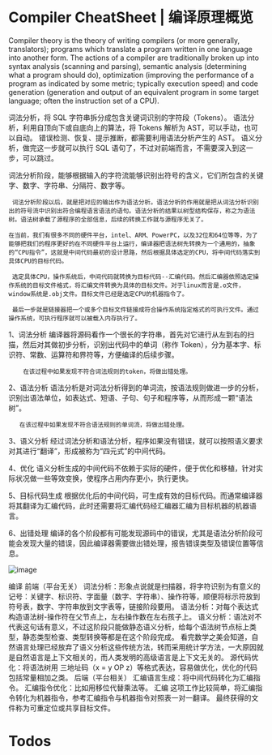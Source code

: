 # Compiler CheatSheet | 编译原理概览

Compiler theory is the theory of writing compilers (or more generally, translators); programs which translate a program written in one language into another form. The actions of a compiler are traditionally broken up into syntax analysis (scanning and parsing), semantic analysis (determining what a program should do), optimization (improving the performance of a program as indicated by some metric; typically execution speed) and code generation (generation and output of an equivalent program in some target language; often the instruction set of a CPU).

词法分析，将 SQL 字符串拆分成包含关键词识别的字符段（Tokens）。
语法分析，利用自顶向下或自底向上的算法，将 Tokens 解析为 AST，可以手动，也可以自动。
错误检测、恢复、提示推断，都需要利用语法分析产生的 AST。
语义分析，做完这一步就可以执行 SQL 语句了，不过对前端而言，不需要深入到这一步，可以跳过。

词法分析阶段，能够根据输入的字符流能够识别出符号的含义，它们所包含的关键字、数字、字符串、分隔符、数字等。

     词法分析阶段以后，就是把对应的输出作为语法分析。语法分析的作用就是把从词法分析识别出的符号流中识别出符合编程语言语法的语句。语法分析的结果以树型结构保存，称之为语法树。语法树承载了源程序的全部信息，后续的转换工作就与源程序无关了。

    在当前，我们有很多不同的硬件平台，intel、ARM、PowerPC，以及32位和64位等等，为了能够把我们的程序更好的在不同硬件平台上运行，编译器把语法树先转换为一个通用的，抽象的“CPU指令”，这就是中间代码最初的设计思路，然后根据具体选定的CPU，将中间代码落实到具体CPU的目标代码。

     选定具体CPU，操作系统后，中间代码就转换为目标代码--汇编代码。然后汇编器依照选定操作系统的目标文件格式，将汇编文件转换为具体的目标文件。对于linux而言是.o文件，window系统是.obj文件。目标文件已经是选定CPU的机器指令了。

     最后一步就是链接器把一个或多个目标文件链接成符合操作系统指定格式的可执行文件。通过操作系统，可执行程序就可以被载入内存执行了。

1、词法分析
编译器将源码看作一个很长的字符串，首先对它进行从左到右的扫描，然后对其做初步分析，识别出代码中的单词（称作 Token），分为基本字、标识符、常数、运算符和界符等，方便编译的后续步骤。

        在该过程中如果发现不符合词法规则的token，将做出错处理。

2、语法分析
语法分析是对词法分析得到的单词流，按语法规则做进一步的分析，识别出语法单位，如表达式、短语、子句、句子和程序等，从而形成一颗“语法树”。

       在该过程中如果发现不符合语法规则的单词流，将做出错处理。

3、语义分析
经过词法分析和语法分析，程序如果没有错误，就可以按照语义要求对其进行“翻译”，形成被称为“四元式”的中间代码。

4、优化
语义分析生成的中间代码不依赖于实际的硬件，便于优化和移植，针对实际状况做一些等效变换，使程序占用内存更小，执行更快。

5、目标代码生成
根据优化后的中间代码，可生成有效的目标代码。而通常编译器将其翻译为汇编代码，此时还需要将汇编代码经汇编器汇编为目标机器的机器语言。

6、出错处理
编译的各个阶段都有可能发现源码中的错误，尤其是语法分析阶段可能会发现大量的错误，因此编译器需要做出错处理，报告错误类型及错误位置等信息。

![image](https://user-images.githubusercontent.com/5803001/44029860-7870c4a6-9f31-11e8-8cee-c0ac7c53264f.png)

编译
前端（平台无关）
词法分析：形象点说就是扫描器，将字符识别为有意义的记号：关键字、标识符、字面量（数字、字符串）、操作符等，顺便将标示符放到符号表，数字、字符串放到文字表等，链接阶段要用。
语法分析：对每个表达式构造语法树-操作符在父节点上，左右操作数在左右孩子上。
语义分析：语法对不代表这句话有意义，不过这阶段只能做静态语义分析，给每个语法树节点标上类型，静态类型检查、类型转换等都是在这个阶段完成。
看完数学之美会知道，自然语言处理已经放弃了语义分析这些传统方法，转而采用统计学方法，一大原因就是自然语言是上下文相关的，而人类发明的高级语言是上下文无关的。
源代码优化：将语法树用 三地址码（x = y OP z）等格式表达，容易做优化，优化的代码包括常量相加之类。
后端（平台相关）
汇编语言生成：将中间代码转化为汇编指令。
汇编指令优化：比如用移位代替乘法等。
汇编
这项工作比较简单，将汇编指令转化为机器指令，参考汇编指令与机器指令对照表一对一翻译。
最终获得的文件称为可重定位或共享目标文件。

# Todos
